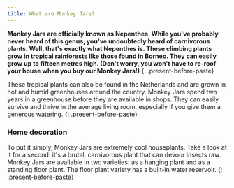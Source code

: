 ```yaml
---
title: What are Monkey Jars?
---
```



**Monkey Jars are officially known as Nepenthes. While you've probably never heard of this genus, you've undoubtedly heard of carnivorous plants. Well, that's exactly what Nepenthes is. These climbing plants grow in tropical rainforests like those found in Borneo. They can easily grow up to fifteen metres high. (Don't worry, you won't have to re-roof your house when you buy our Monkey Jars!)**
{: .present-before-paste}

These tropical plants can also be found in the Netherlands and are grown in hot and humid greenhouses around the country. Monkey Jars spend two years in a greenhouse before they are available in shops. They can easily survive and thrive in the average living room, especially if you give them a generous watering.
{: .present-before-paste}

### Home decoration

To put it simply, Monkey Jars are extremely cool houseplants. Take a look at it for a second: it's a brutal, carnivorous plant that can devour insects raw. Monkey Jars are available in two varieties: as a hanging plant and as a standing floor plant. The floor plant variety has a built-in water reservoir.
{: .present-before-paste}